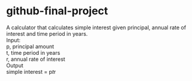# github-final-project

A calculator that calculates simple interest given principal, annual rate of interest and time period in years.
</br>
Input:
</br>
   p, principal amount
   </br>
   t, time period in years
   </br>
   r, annual rate of interest
   </br>
Output
</br>
   simple interest = p*t*r
